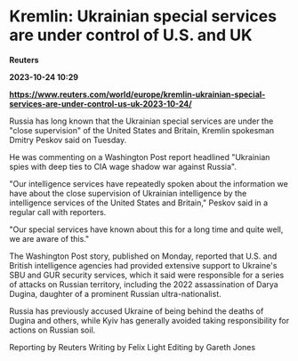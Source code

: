 # Kremlin: Ukrainian special services are under control of U.S. and UK
**Reuters**

**2023-10-24 10:29**

**https://www.reuters.com/world/europe/kremlin-ukrainian-special-services-are-under-control-us-uk-2023-10-24/**

Russia has long known that the Ukrainian special services are under the "close supervision" of the United States and Britain, Kremlin spokesman Dmitry Peskov said on Tuesday.

He was commenting on a Washington Post report headlined "Ukrainian spies with deep ties to CIA wage shadow war against Russia".

"Our intelligence services have repeatedly spoken about the information we have about the close supervision of Ukrainian intelligence by the intelligence services of the United States and Britain," Peskov said in a regular call with reporters.

"Our special services have known about this for a long time and quite well, we are aware of this."

The Washington Post story, published on Monday, reported that U.S. and British intelligence agencies had provided extensive support to Ukraine's SBU and GUR security services, which it said were responsible for a series of attacks on Russian territory, including the 2022 assassination of Darya Dugina, daughter of a prominent Russian ultra-nationalist.

Russia has previously accused Ukraine of being behind the deaths of Dugina and others, while Kyiv has generally avoided taking responsibility for actions on Russian soil.

Reporting by Reuters Writing by Felix Light Editing by Gareth Jones